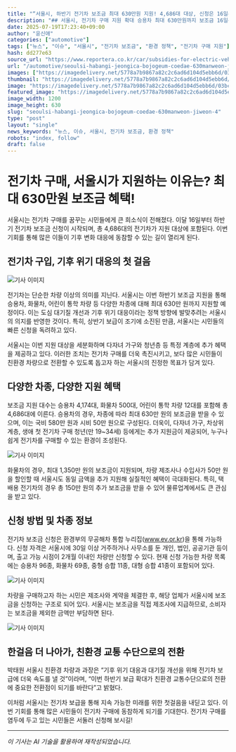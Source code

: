 ```yaml
---
title: "“서울시, 하반기 전기차 보조금 최대 630만원 지원! 4,686대 대상, 신청은 16일부터”"
description: "## 서울시, 전기차 구매 지원 확대 승용차 최대 630만원까지 보조금 16일부터 온라인 접수 시작 ..."
date: 2025-07-19T17:23:40+09:00
author: "윤신애"
categories: ["automotive"]
tags: ["뉴스", "이슈", "서울시", "전기차 보조금", "환경 정책", "전기차 구매 지원"]
hash: dd277e63
source_url: "https://www.reportera.co.kr/car/subsidies-for-electric-vehicles/"
url: "/automotive/seoulsi-habangi-jeongica-bojogeum-coedae-630manweon-jiweon-4/"
images: ["https://imagedelivery.net/5778a7b9867a82c2c6ad6d104d5ebb6d/03bcac1f-9fb4-4594-4f83-904ff1d56700", "https://imagedelivery.net/5778a7b9867a82c2c6ad6d104d5ebb6d/c410b891-b813-487e-7a7a-894a7335f400", "https://imagedelivery.net/5778a7b9867a82c2c6ad6d104d5ebb6d/c7cdc874-bc80-46d8-f830-a0a86b6de200", "https://imagedelivery.net/5778a7b9867a82c2c6ad6d104d5ebb6d/e3f10511-6770-4081-0c48-5f1fe3ea0b00"]
thumbnail: "https://imagedelivery.net/5778a7b9867a82c2c6ad6d104d5ebb6d/03bcac1f-9fb4-4594-4f83-904ff1d56700"
image: "https://imagedelivery.net/5778a7b9867a82c2c6ad6d104d5ebb6d/03bcac1f-9fb4-4594-4f83-904ff1d56700"
featured_image: "https://imagedelivery.net/5778a7b9867a82c2c6ad6d104d5ebb6d/03bcac1f-9fb4-4594-4f83-904ff1d56700"
image_width: 1200
image_height: 630
slug: "seoulsi-habangi-jeongica-bojogeum-coedae-630manweon-jiweon-4"
type: "post"
layout: "single"
news_keywords: "뉴스, 이슈, 서울시, 전기차 보조금, 환경 정책"
robots: "index, follow"
draft: false
---
```


# 전기차 구매, 서울시가 지원하는 이유는? 최대 630만원 보조금 혜택!

서울시는 전기차 구매를 꿈꾸는 시민들에게 큰 희소식이 전해졌다. 이달 16일부터 하반기 전기차 보조금 신청이 시작되며, 총 4,686대의 전기차가 지원 대상에 포함된다. 이번 기회를 통해 많은 이들이 기후 변화 대응에 동참할 수 있는 길이 열리게 된다.

## 전기차 구입, 기후 위기 대응의 첫 걸음


![기사 이미지](https://imagedelivery.net/5778a7b9867a82c2c6ad6d104d5ebb6d/03bcac1f-9fb4-4594-4f83-904ff1d56700)


전기차는 단순한 차량 이상의 의미를 지닌다. 서울시는 이번 하반기 보조금 지원을 통해 승용차, 화물차, 어린이 통학 차량 등 다양한 차종에 대해 최대 630만 원까지 지원할 예정이다. 이는 도심 대기질 개선과 기후 위기 대응이라는 정책 방향에 발맞추려는 서울시의 의지를 반영한 것이다. 특히, 상반기 보급이 조기에 소진된 만큼, 서울시는 시민들의 빠른 신청을 독려하고 있다.

서울시는 이번 지원 대상을 세분화하며 다자녀 가구와 청년층 등 특정 계층에 추가 혜택을 제공하고 있다. 이러한 조치는 전기차 구매를 더욱 촉진시키고, 보다 많은 시민들이 친환경 차량으로 전환할 수 있도록 돕고자 하는 서울시의 진정한 목표가 담겨 있다.

## 다양한 차종, 다양한 지원 혜택

보조금 지원 대수는 승용차 4,174대, 화물차 500대, 어린이 통학 차량 12대를 포함해 총 4,686대에 이른다. 승용차의 경우, 차종에 따라 최대 630만 원의 보조금을 받을 수 있으며, 이는 국비 580만 원과 시비 50만 원으로 구성된다. 더욱이, 다자녀 가구, 차상위 계층, 생애 첫 전기차 구매 청년(만 19~34세) 등에게는 추가 지원금이 제공되어, 누구나 쉽게 전기차를 구매할 수 있는 환경이 조성된다.


![기사 이미지](https://imagedelivery.net/5778a7b9867a82c2c6ad6d104d5ebb6d/c7cdc874-bc80-46d8-f830-a0a86b6de200)


화물차의 경우, 최대 1,350만 원의 보조금이 지원되며, 차량 제조사나 수입사가 50만 원을 할인할 때 서울시도 동일 금액을 추가 지원해 실질적인 혜택이 극대화된다. 특히, 택배용 전기차의 경우 총 150만 원의 추가 보조금을 받을 수 있어 물류업계에서도 큰 관심을 받고 있다.

## 신청 방법 및 차종 정보

전기차 보조금 신청은 환경부의 무공해차 통합 누리집(www.ev.or.kr)을 통해 가능하다. 신청 자격은 서울시에 30일 이상 거주하거나 사무소를 둔 개인, 법인, 공공기관 등이며, 출고 가능 시점이 2개월 이내인 차량만 신청할 수 있다. 현재 신청 가능한 차량 목록에는 승용차 96종, 화물차 69종, 중형 승합 11종, 대형 승합 41종이 포함되어 있다.


![기사 이미지](https://imagedelivery.net/5778a7b9867a82c2c6ad6d104d5ebb6d/e3f10511-6770-4081-0c48-5f1fe3ea0b00)


차량을 구매하고자 하는 시민은 제조사와 계약을 체결한 후, 해당 업체가 서울시에 보조금을 신청하는 구조로 되어 있다. 서울시는 보조금을 직접 제조사에 지급하므로, 소비자는 보조금을 제외한 금액만 부담하면 된다.


![기사 이미지](https://imagedelivery.net/5778a7b9867a82c2c6ad6d104d5ebb6d/c410b891-b813-487e-7a7a-894a7335f400)


## 한걸음 더 나아가, 친환경 교통 수단으로의 전환

박태원 서울시 친환경 차량과 과장은 “기후 위기 대응과 대기질 개선을 위해 전기차 보급에 더욱 속도를 낼 것”이라며, “이번 하반기 보급 확대가 친환경 교통수단으로의 전환에 중요한 전환점이 되기를 바란다”고 밝혔다.

이처럼 서울시는 전기차 보급을 통해 지속 가능한 미래를 위한 첫걸음을 내딛고 있다. 이번 기회를 통해 많은 시민들이 전기차 구매에 동참하게 되기를 기대한다. 전기차 구매를 염두에 두고 있는 시민들은 서둘러 신청해 보시길!

---
*이 기사는 AI 기술을 활용하여 재작성되었습니다.*
